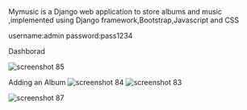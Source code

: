 Mymusic is a Django web application to store albums and music ,implemented using Django framework,Bootstrap,Javascript and CSS

username:admin password:pass1234

Dashborad

![screenshot 85](https://user-images.githubusercontent.com/22269847/32412164-2d144784-c215-11e7-9bb2-bb66c0921e10.png)

Adding an Album
![screenshot 84](https://user-images.githubusercontent.com/22269847/32412177-95560116-c215-11e7-9ab4-2d45febc0cb2.png)
![screenshot 83](https://user-images.githubusercontent.com/22269847/32412178-9605560c-c215-11e7-9124-86c3386dd1d5.png)

![screenshot 87](https://user-images.githubusercontent.com/22269847/32412189-051ed766-c216-11e7-95fc-eccb5cf82714.png)
